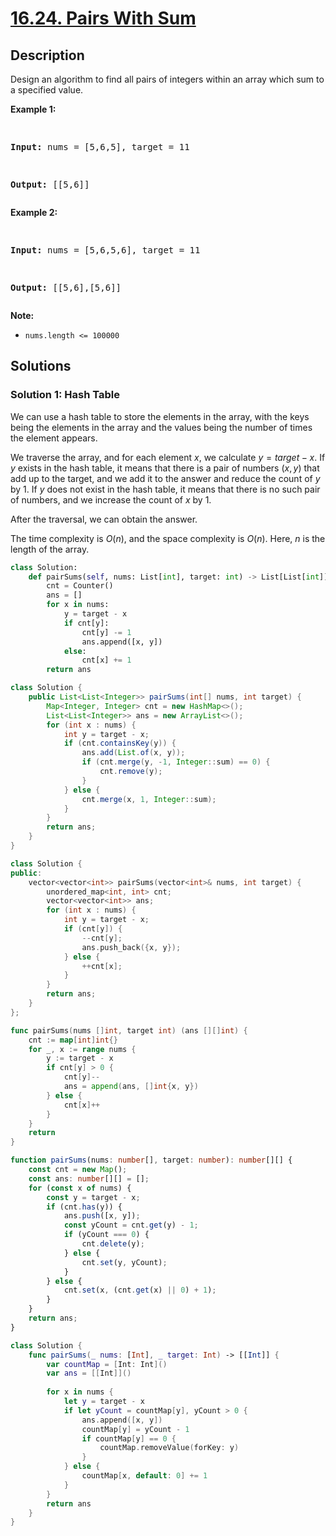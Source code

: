 # [16.24. Pairs With Sum](https://leetcode.cn/problems/pairs-with-sum-lcci)

## Description

<p>Design an algorithm to find all pairs of integers within an array which sum to a specified value.</p>
<p><strong>Example 1:</strong></p>
<pre>

<strong>Input:</strong> nums = [5,6,5], target = 11

<strong>Output: </strong>[[5,6]]</pre>

<p><strong>Example 2:</strong></p>
<pre>

<strong>Input:</strong> nums = [5,6,5,6], target = 11

<strong>Output: </strong>[[5,6],[5,6]]</pre>

<p><strong>Note: </strong></p>
<ul>
	<li><code>nums.length &lt;= 100000</code></li>
</ul>

## Solutions

### Solution 1: Hash Table

We can use a hash table to store the elements in the array, with the keys being the elements in the array and the values being the number of times the element appears.

We traverse the array, and for each element $x$, we calculate $y = target - x$. If $y$ exists in the hash table, it means that there is a pair of numbers $(x, y)$ that add up to the target, and we add it to the answer and reduce the count of $y$ by $1$. If $y$ does not exist in the hash table, it means that there is no such pair of numbers, and we increase the count of $x$ by $1$.

After the traversal, we can obtain the answer.

The time complexity is $O(n)$, and the space complexity is $O(n)$. Here, $n$ is the length of the array.

<!-- tabs:start -->

```python
class Solution:
    def pairSums(self, nums: List[int], target: int) -> List[List[int]]:
        cnt = Counter()
        ans = []
        for x in nums:
            y = target - x
            if cnt[y]:
                cnt[y] -= 1
                ans.append([x, y])
            else:
                cnt[x] += 1
        return ans
```

```java
class Solution {
    public List<List<Integer>> pairSums(int[] nums, int target) {
        Map<Integer, Integer> cnt = new HashMap<>();
        List<List<Integer>> ans = new ArrayList<>();
        for (int x : nums) {
            int y = target - x;
            if (cnt.containsKey(y)) {
                ans.add(List.of(x, y));
                if (cnt.merge(y, -1, Integer::sum) == 0) {
                    cnt.remove(y);
                }
            } else {
                cnt.merge(x, 1, Integer::sum);
            }
        }
        return ans;
    }
}
```

```cpp
class Solution {
public:
    vector<vector<int>> pairSums(vector<int>& nums, int target) {
        unordered_map<int, int> cnt;
        vector<vector<int>> ans;
        for (int x : nums) {
            int y = target - x;
            if (cnt[y]) {
                --cnt[y];
                ans.push_back({x, y});
            } else {
                ++cnt[x];
            }
        }
        return ans;
    }
};
```

```go
func pairSums(nums []int, target int) (ans [][]int) {
	cnt := map[int]int{}
	for _, x := range nums {
		y := target - x
		if cnt[y] > 0 {
			cnt[y]--
			ans = append(ans, []int{x, y})
		} else {
			cnt[x]++
		}
	}
	return
}
```

```ts
function pairSums(nums: number[], target: number): number[][] {
    const cnt = new Map();
    const ans: number[][] = [];
    for (const x of nums) {
        const y = target - x;
        if (cnt.has(y)) {
            ans.push([x, y]);
            const yCount = cnt.get(y) - 1;
            if (yCount === 0) {
                cnt.delete(y);
            } else {
                cnt.set(y, yCount);
            }
        } else {
            cnt.set(x, (cnt.get(x) || 0) + 1);
        }
    }
    return ans;
}
```

```swift
class Solution {
    func pairSums(_ nums: [Int], _ target: Int) -> [[Int]] {
        var countMap = [Int: Int]()
        var ans = [[Int]]()
        
        for x in nums {
            let y = target - x
            if let yCount = countMap[y], yCount > 0 {
                ans.append([x, y])
                countMap[y] = yCount - 1
                if countMap[y] == 0 {
                    countMap.removeValue(forKey: y)
                }
            } else {
                countMap[x, default: 0] += 1
            }
        }
        return ans
    }
}
```

<!-- tabs:end -->

<!-- end -->
